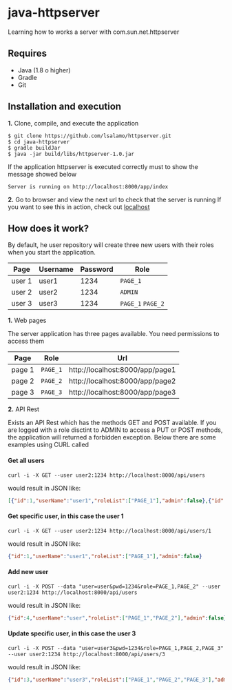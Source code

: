 # java-httpserver
Learning how to works a server with com.sun.net.httpserver

## Requires
* Java (1.8 o higher)
* Gradle
* Git

## Installation and execution

**1.** Clone, compile, and execute the application
```
$ git clone https://github.com/lsalamo/httpserver.git
$ cd java-httpserver
$ gradle buildJar
$ java -jar build/libs/httpserver-1.0.jar
```
If the application httpserver is executed correctly must to show the message showed below
```
Server is running on http://localhost:8000/app/index
```
**2.** Go to browser and view the next url to check that the server is running
If you want to see this in action, check out [localhost](http://localhost:8000/app/index)

## How does it work?

By default, he user repository will create three new users with their roles when you start the application.

| Page | Username | Password | Role |
| --- | --- | --- | --- |
| user 1 | user1 | 1234 | `PAGE_1` |
| user 2 | user2 | 1234 | `ADMIN` |
| user 3 | user3 | 1234 | `PAGE_1` `PAGE_2` |

**1.** Web pages

The server application has three pages available. You need permissions to access them

| Page | Role | Url |
| --- | --- | --- |
| page 1 | `PAGE_1` | http://localhost:8000/app/page1 |
| page 2 | `PAGE_2` | http://localhost:8000/app/page2 |
| page 3 | `PAGE_3` | http://localhost:8000/app/page3 |

**2.** API Rest

Exists an API Rest which has the methods GET and POST available. If you are logged with a role disctint to ADMIN to access a PUT or POST methods, the application will returned a forbidden exception. Below there are some examples using CURL called 

#### Get all users

```
curl -i -X GET --user user2:1234 http://localhost:8000/api/users
```

would result in JSON like:

```json
[{"id":1,"userName":"user1","roleList":["PAGE_1"],"admin":false},{"id":2,"userName":"user2","roleList":["ADMIN"],"admin":true},{"id":3,"userName":"user3","roleList":["PAGE_1","PAGE_2"],"admin":false}
```

#### Get specific user, in this case the user 1

```
curl -i -X GET --user user2:1234 http://localhost:8000/api/users/1
```

would result in JSON like:

```json
{"id":1,"userName":"user1","roleList":["PAGE_1"],"admin":false}
```

#### Add new user

```
curl -i -X POST --data "user=user&pwd=1234&role=PAGE_1,PAGE_2" --user user2:1234 http://localhost:8000/api/users
```

would result in JSON like:

```json
{"id":4,"userName":"user","roleList":["PAGE_1","PAGE_2"],"admin":false}
```
#### Update specific user, in this case the user 3

```
curl -i -X POST --data "user=user3&pwd=1234&role=PAGE_1,PAGE_2,PAGE_3" --user user2:1234 http://localhost:8000/api/users/3
```

would result in JSON like:

```json
{"id":3,"userName":"user3","roleList":["PAGE_1","PAGE_2","PAGE_3"],"admin":false}
```

